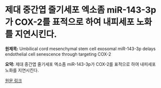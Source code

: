 # 제대 중간엽 줄기세포 엑소좀 miR-143-3p가 COX-2를 표적으로 하여 내피세포 노화를 지연시킨다.

**원제목:** Umbilical cord mesenchymal stem cell exosomal miR-143-3p delays endothelial cell senescence through targeting COX-2

**요약:** 제대 중간엽 줄기세포 엑소좀 miR-143-3p가 COX-2를 표적으로 하여 내피세포 노화를 지연시킨다.

[원문 링크](https://scholar.google.com/scholar_url?url=https://journals.plos.org/plosone/article%3Fid%3D10.1371/journal.pone.0327173&hl=ko&sa=X&d=18008162687238229209&ei=Gk53aNOnAZil6rQPp9P1iAI&scisig=AAZF9b-7gACV8Kss1jT2kHVRfPZZ&oi=scholaralrt&hist=BNQUaiIAAAAJ:4393926343879867803:AAZF9b-nymL4ZNR6SET6mfwIDAS0&html=&pos=3&folt=kw-top)

